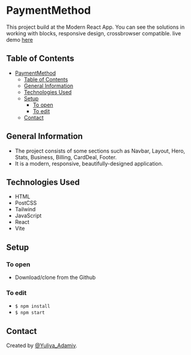 # PaymentMethod
This project build at the Modern React App. You can see the solutions in working with blocks, responsive design, crossbrowser compatible. live demo [here](https://main--boisterous-melomakarona-f4059e.netlify.app/)


## Table of Contents

- [PaymentMethod](#paymentmethod)
  - [Table of Contents](#table-of-contents)
  - [General Information](#general-information)
  - [Technologies Used](#technologies-used)
  - [Setup](#setup)
    - [To open](#to-open)
    - [To edit](#to-edit)
  - [Contact](#contact)


## General Information

- The project consists of some sections such as Navbar, Layout, Hero, Stats, Business, Billing, CardDeal, Footer.
- It is a modern, responsive, beautifully-designed application.

## Technologies Used

- HTML
- PostCSS
- Tailwind
- JavaScript
- React
- Vite

## Setup

### To open

- Download/clone from the Github

### To edit


- `$ npm install`
- `$ npm start`



## Contact

Created by [@Yuliya_Adamiv](https://github.com/YuliyaAdamiv).
